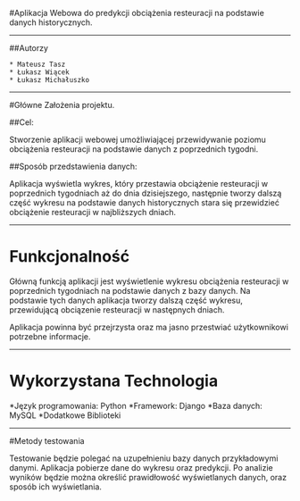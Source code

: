 #Aplikacja Webowa do predykcji obciążenia resteuracji na podstawie danych historycznych.

---

##Autorzy

	* Mateusz Tasz
	* Łukasz Wiącek
	* Łukasz Michałuszko

---

#Główne Założenia projektu.

##Cel: 

Stworzenie aplikacji webowej umożliwiającej przewidywanie poziomu obciążenia resteuracji na podstawie danych z poprzednich tygodni.

##Sposób przedstawienia danych:

Aplikacja wyświetla wykres, który przestawia obciążenie resteuracji w poprzednich tygodniach aż do dnia dzisiejszego, następnie tworzy dalszą część wykresu na podstawie danych historycznych stara się przewidzieć obciążenie resteuracji w najbliższych dniach.

---

# Funkcjonalność

Główną funkcją aplikacji jest wyświetlenie wykresu obciążenia resteuracji w poprzednich tygodniach na podstawie danych z bazy danych.
Na podstawie tych danych aplikacja tworzy dalszą część wykresu, przewidującą obciązenie resteuracji w następnych dniach.

Aplikacja powinna być przejrzysta oraz ma jasno przestwiać użytkownikowi potrzebne informacje.

---

# Wykorzystana Technologia

*Język programowania: Python
*Framework: Django
*Baza danych: MySQL
*Dodatkowe Biblioteki

---

#Metody testowania

Testowanie będzie polegać na uzupełnieniu bazy danych przykładowymi danymi.
Aplikacja pobierze dane do wykresu oraz predykcji.
Po analizie wyników będzie można określić prawidłowość wyświetlanych danych, oraz sposób ich wyświetlania.
